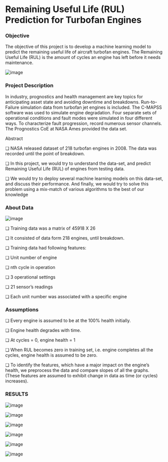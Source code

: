 # Remaining Useful Life (RUL) Prediction for Turbofan Engines

### Objective
The objective of this project is to develop a machine learning model to predict the remaining useful life of aircraft turbofan engines. The Remaining Useful Life (RUL) is the amount of cycles an engine has left before it needs maintenance.

![image](https://github.com/Varshamahato11/RUL_project/assets/90463649/047a8bbd-ad1a-40b4-b17d-b72c80f0161c)

### Project Description
In industry, prognostics and health management are key topics for anticipating asset state and avoiding downtime and breakdowns. Run-to-Failure simulation data from turbofan jet engines is included.
The C-MAPSS software was used to simulate engine degradation. Four separate sets of operational conditions and fault modes were simulated in four different ways. To characterize fault progression, record numerous sensor channels. The Prognostics CoE at NASA Ames provided the data set.

Abstract

❏ NASA released dataset of 218 turbofan engines in 2008. The data was recorded until the point of breakdown.

❏ In this project, we would try to understand the data-set, and predict Remaining Useful Life (RUL) of engines from testing data.

❏ We would try to deploy several machine learning models on this data-set, and discuss their performance. And finally, we would try to solve this problem using a mix-match of various algorithms to the best of our knowledge

### About Data

![image](https://github.com/Varshamahato11/RUL_project/assets/90463649/875d57e6-3dc2-4bf8-b744-19034691cc18)

❏ Training data was a matrix of 45918 X 26

❏ It consisted of data form 218 engines, until breakdown.

❏ Training data had following features:

❏ Unit number of engine

❏ nth cycle in operation

❏ 3 operational settings

❏ 21 sensor’s readings

❏ Each unit number was associated with a specific engine

### Assumptions

❏ Every engine is assumed to be at the 100% health initially.

❏ Engine health degrades with time.

❏ At cycles = 0, engine health = 1

❏ When RUL becomes zero in training set, i.e. engine completes all the cycles, engine health is assumed to be zero.

❏ To identify the features, which have a major impact on the engine’s health, we preprocess the data and compare slopes of all the graphs. (These features are assumed to exhibit change in data as time (or cycles) increases).

### RESULTS

![image](https://github.com/Varshamahato11/RUL_project/assets/90463649/44da983e-c1ac-4547-b011-7b4be0aa1e83)

![image](https://github.com/Varshamahato11/RUL_project/assets/90463649/a091d514-e864-4ce1-9e19-044f70f443d7)


![image](https://github.com/Varshamahato11/RUL_project/assets/90463649/14cc7bce-5ccf-4f83-b94b-2650bbc76bb0)

![image](https://github.com/Varshamahato11/RUL_project/assets/90463649/f083c2ee-fa5f-4ff2-955c-7c4f730a8a75)


![image](https://github.com/Varshamahato11/RUL_project/assets/90463649/53b43016-0eec-4976-b2c0-39ca854c3909)

![image](https://github.com/Varshamahato11/RUL_project/assets/90463649/73329aa8-e445-4c00-8ddb-495909428974)







